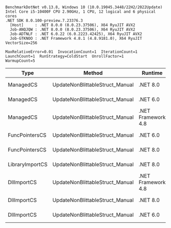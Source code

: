 ```

BenchmarkDotNet v0.13.8, Windows 10 (10.0.19045.3448/22H2/2022Update)
Intel Core i5-10400F CPU 2.90GHz, 1 CPU, 12 logical and 6 physical cores
.NET SDK 8.0.100-preview.7.23376.3
  [Host]     : .NET 8.0.0 (8.0.23.37506), X64 RyuJIT AVX2
  Job-ANQJQW : .NET 8.0.0 (8.0.23.37506), X64 RyuJIT AVX2
  Job-ADTNLF : .NET 6.0.22 (6.0.2223.42425), X64 RyuJIT AVX2
  Job-GTKNOO : .NET Framework 4.8.1 (4.8.9181.0), X64 RyuJIT VectorSize=256

MaxRelativeError=0.01  InvocationCount=1  IterationCount=1  
LaunchCount=1  RunStrategy=ColdStart  UnrollFactor=1  
WarmupCount=5  

```
| Type            | Method                          | Runtime            | input                | Mean        | Error | Median      | Min         | Max         | Allocated |
|---------------- |-------------------------------- |------------------- |--------------------- |------------:|------:|------------:|------------:|------------:|----------:|
| ManagedCS       | UpdateNonBlittableStruct_Manual | .NET 8.0           | PInvo(...)truct [49] |    510.1 μs |    NA |    510.1 μs |    510.1 μs |    510.1 μs |     480 B |
| ManagedCS       | UpdateNonBlittableStruct_Manual | .NET 6.0           | PInvo(...)truct [49] |    668.8 μs |    NA |    668.8 μs |    668.8 μs |    668.8 μs |     720 B |
| ManagedCS       | UpdateNonBlittableStruct_Manual | .NET Framework 4.8 | PInvo(...)truct [49] |    793.0 μs |    NA |    793.0 μs |    793.0 μs |    793.0 μs |         - |
| FuncPointersCS  | UpdateNonBlittableStruct_Manual | .NET 6.0           | PInvo(...)truct [49] | 31,156.6 μs |    NA | 31,156.6 μs | 31,156.6 μs | 31,156.6 μs |     712 B |
| FuncPointersCS  | UpdateNonBlittableStruct_Manual | .NET 8.0           | PInvo(...)truct [49] | 31,232.2 μs |    NA | 31,232.2 μs | 31,232.2 μs | 31,232.2 μs |     472 B |
| LibraryImportCS | UpdateNonBlittableStruct_Manual | .NET 8.0           | PInvo(...)truct [49] | 31,705.0 μs |    NA | 31,705.0 μs | 31,705.0 μs | 31,705.0 μs |     472 B |
| DllImportCS     | UpdateNonBlittableStruct_Manual | .NET Framework 4.8 | PInvo(...)truct [49] | 41,862.3 μs |    NA | 41,862.3 μs | 41,862.3 μs | 41,862.3 μs |         - |
| DllImportCS     | UpdateNonBlittableStruct_Manual | .NET 8.0           | PInvo(...)truct [49] | 42,131.3 μs |    NA | 42,131.3 μs | 42,131.3 μs | 42,131.3 μs |     472 B |
| DllImportCS     | UpdateNonBlittableStruct_Manual | .NET 6.0           | PInvo(...)truct [49] | 43,729.1 μs |    NA | 43,729.1 μs | 43,729.1 μs | 43,729.1 μs |     712 B |
